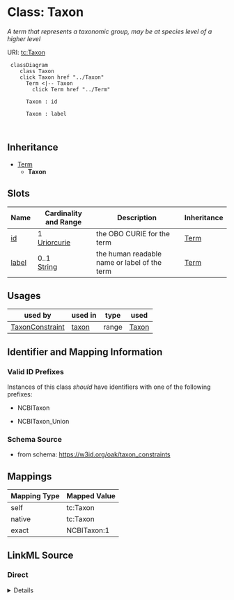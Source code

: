 

# Class: Taxon


_A term that represents a taxonomic group, may be at species level of a higher level_





URI: [tc:Taxon](https://w3id.org/linkml/taxon_constraints/Taxon)






```{mermaid}
 classDiagram
    class Taxon
    click Taxon href "../Taxon"
      Term <|-- Taxon
        click Term href "../Term"
      
      Taxon : id
        
      Taxon : label
        
      
```





## Inheritance
* [Term](Term.md)
    * **Taxon**



## Slots

| Name | Cardinality and Range | Description | Inheritance |
| ---  | --- | --- | --- |
| [id](id.md) | 1 <br/> [Uriorcurie](Uriorcurie.md) | the OBO CURIE for the term | [Term](Term.md) |
| [label](label.md) | 0..1 <br/> [String](String.md) | the human readable name or label of the term | [Term](Term.md) |





## Usages

| used by | used in | type | used |
| ---  | --- | --- | --- |
| [TaxonConstraint](TaxonConstraint.md) | [taxon](taxon.md) | range | [Taxon](Taxon.md) |






## Identifier and Mapping Information


### Valid ID Prefixes

Instances of this class *should* have identifiers with one of the following prefixes:

* NCBITaxon

* NCBITaxon_Union








### Schema Source


* from schema: https://w3id.org/oak/taxon_constraints




## Mappings

| Mapping Type | Mapped Value |
| ---  | ---  |
| self | tc:Taxon |
| native | tc:Taxon |
| exact | NCBITaxon:1 |







## LinkML Source

<!-- TODO: investigate https://stackoverflow.com/questions/37606292/how-to-create-tabbed-code-blocks-in-mkdocs-or-sphinx -->

### Direct

<details>
```yaml
name: Taxon
id_prefixes:
- NCBITaxon
- NCBITaxon_Union
description: A term that represents a taxonomic group, may be at species level of
  a higher level
from_schema: https://w3id.org/oak/taxon_constraints
exact_mappings:
- NCBITaxon:1
is_a: Term

```
</details>

### Induced

<details>
```yaml
name: Taxon
id_prefixes:
- NCBITaxon
- NCBITaxon_Union
description: A term that represents a taxonomic group, may be at species level of
  a higher level
from_schema: https://w3id.org/oak/taxon_constraints
exact_mappings:
- NCBITaxon:1
is_a: Term
attributes:
  id:
    name: id
    description: the OBO CURIE for the term
    from_schema: https://w3id.org/oak/taxon_constraints
    rank: 1000
    identifier: true
    alias: id
    owner: Taxon
    domain_of:
    - Term
    range: uriorcurie
    required: true
  label:
    name: label
    description: the human readable name or label of the term
    from_schema: https://w3id.org/oak/taxon_constraints
    rank: 1000
    slot_uri: rdfs:label
    alias: label
    owner: Taxon
    domain_of:
    - Term
    range: string

```
</details>